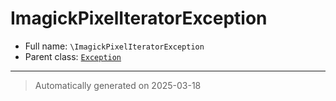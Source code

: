 
# ImagickPixelIteratorException





* Full name: `\ImagickPixelIteratorException`
* Parent class: [`Exception`](./Exception.md)






***
> Automatically generated on 2025-03-18
